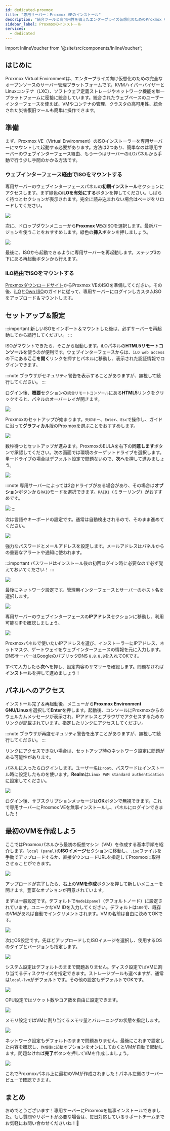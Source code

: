 ```yaml
---
id: dedicated-proxmox
title: "専用サーバー：Proxmox VEのインストール"
description: "統合ツールと高可用性を備えたエンタープライズ仮想化のためのProxmox VEのセットアップと管理方法をチェック → 今すぐ詳しく見る"
sidebar_label: Proxmoxのインストール
services:
  - dedicated
---
```


import InlineVoucher from '@site/src/components/InlineVoucher';

## はじめに

Proxmox Virtual Environmentは、エンタープライズ向け仮想化のための完全なオープンソースのサーバー管理プラットフォームです。KVMハイパーバイザーとLinuxコンテナ（LXC）、ソフトウェア定義ストレージやネットワーク機能を単一プラットフォームに密接に統合しています。統合されたウェブベースのユーザーインターフェースを使えば、VMやコンテナの管理、クラスタの高可用性、統合された災害復旧ツールも簡単に操作できます。

<InlineVoucher />

## 準備

まず、Proxmox VE（Virtual Environment）のISOインストーラーを専用サーバーにマウントして起動する必要があります。方法は2つあり、簡単なのは専用サーバーのウェブインターフェース経由、もう一つはサーバーのiLOパネルから手動で行う少し手間のかかる方法です。



### ウェブインターフェース経由でISOをマウントする
専用サーバーのウェブインターフェースパネルの**初期インストール**セクションにアクセスします。まず緑色の**iLOを有効にする**ボタンを押してください。しばらく待つとセクションが表示されます。完全に読み込まれない場合はページをリロードしてください。

![](https://github.com/zaphosting/docs/assets/42719082/b457f17a-0bc6-42db-91ec-a553fd456936)

次に、ドロップダウンメニューから**Proxmox VE**のISOを選択します。最新バージョンを使うことをおすすめします。緑色の**挿入**ボタンを押しましょう。

![](https://github.com/zaphosting/docs/assets/42719082/2b0baf71-d683-46ad-a34a-bfda9d71939d)

最後に、ISOから起動できるように専用サーバーを再起動します。ステップ3の下にある再起動ボタンから行えます。



### iLO経由でISOをマウントする
[Proxmoxダウンロードサイト](https://www.proxmox.com/en/downloads/proxmox-virtual-environment/iso)からProxmox VEのISOを準備してください。その後、[iLO](dedicated-ilo.md)と[Own ISO](dedicated-iso.md)のガイドに従って、専用サーバーにログインしカスタムISOをアップロード＆マウントします。



## セットアップ＆設定

:::important
新しいISOをインポート＆マウントした後は、必ずサーバーを再起動してから続行してください。
:::

ISOがマウントできたら、そこから起動します。iLOパネルの**HTML5リモートコンソール**を使うのが便利です。ウェブインターフェースからは、`iLO web access`の下にある**ここを開く**リンクを押すとパネルに移動し、表示された認証情報でログインできます。

:::note
ブラウザがセキュリティ警告を表示することがありますが、無視して続行してください。
:::

ログイン後、**概要**セクションの`統合リモートコンソール`にある**HTML5**リンクをクリックすると、パネルのオーバーレイが開きます。

![](https://github.com/zaphosting/docs/assets/42719082/3b9ce97e-f974-439b-8e57-ced05f248ef9)

Proxmoxのセットアップが始まります。`矢印キー`、`Enter`、`Esc`で操作し、ガイドに沿って**グラフィカル**版のProxmoxを選ぶことをおすすめします。

![](https://github.com/zaphosting/docs/assets/42719082/614218f2-df12-43ad-95fe-39026b900141)

数秒待つとセットアップが進みます。ProxmoxのEULAを右下の**同意します**ボタンで承認してください。次の画面では環境のターゲットドライブを選択します。単一ドライブの場合はデフォルト設定で問題ないので、**次へ**を押して進みましょう。

![](https://github.com/zaphosting/docs/assets/42719082/090c1f2e-20fe-48f3-b4b4-070c197f4825)

:::note
専用サーバーによっては2台ドライブがある場合があり、その場合は**オプション**ボタンから`RAID`モードを選択できます。`RAID1`（ミラーリング）がおすすめです。

![](https://github.com/zaphosting/docs/assets/42719082/44e3b6ba-07f3-4313-8d36-b185a6da8089)
:::

次は言語やキーボードの設定です。通常は自動検出されるので、そのまま進めてください。

![](https://github.com/zaphosting/docs/assets/42719082/931e066c-9868-48d9-a638-f07c932579d2)

強力なパスワードとメールアドレスを設定します。メールアドレスはパネルからの重要なアラートや通知に使われます。

:::important
パスワードはインストール後の初回ログイン時に必要なので必ず覚えておいてください！
:::

![](https://github.com/zaphosting/docs/assets/42719082/617a504c-9520-4b89-93c3-81fba06e5fdc)

最後にネットワーク設定です。管理用インターフェースとサーバーのホスト名を選択します。

![](https://github.com/zaphosting/docs/assets/42719082/d694a5af-20e2-4c1b-9cdb-c1a8ca684cde)

専用サーバーのウェブインターフェースの**IPアドレス**セクションに移動し、利用可能なIPを確認しましょう。

![](https://github.com/zaphosting/docs/assets/42719082/e358f264-8535-4280-a1c5-0a15f4b99ed9)

Proxmoxパネルで使いたいIPアドレスを選び、インストーラーにIPアドレス、ネットマスク、ゲートウェイをウェブインターフェースの情報を元に入力します。DNSサーバーはGoogleのパブリックDNS `8.8.8.8`を入れてOKです。

すべて入力したら**次へ**を押し、設定内容のサマリーを確認します。問題なければ**インストール**を押して進めましょう！

## パネルへのアクセス
インストール完了＆再起動後、メニューから**Proxmox Environment GNU/Linux**を選択して**Enter**を押します。起動後、コンソールにProxmoxからのウェルカムメッセージが表示され、IPアドレスとブラウザでアクセスするためのリンクが記載されています。指定したリンクにアクセスしてください。

:::note
ブラウザが再度セキュリティ警告を出すことがありますが、無視して続行してください。
:::

リンクにアクセスできない場合は、セットアップ時のネットワーク設定に問題がある可能性があります。

パネルに入ったらログインします。ユーザー名は`root`、パスワードはインストール時に設定したものを使います。**Realm**は`Linux PAM standard authentication`に設定してください。

![](https://github.com/zaphosting/docs/assets/42719082/4072c2ac-6f5c-4350-a5df-0635b1f433c0)

ログイン後、サブスクリプションメッセージは**OK**ボタンで無視できます。これで専用サーバーにProxmox VEを無事インストールし、パネルにログインできました！



## 最初のVMを作成しよう
ここではProxmoxパネルから最初の仮想マシン（VM）を作成する基本手順を紹介します。`local (panel)`の**ISOイメージ**セクションに移動し、`.iso`ファイルを手動でアップロードするか、直接ダウンロードURLを指定してProxmoxに取得させることができます。

![](https://github.com/zaphosting/docs/assets/42719082/8182bd73-690f-434f-8394-5fdca6889a74)

アップロードが完了したら、右上の**VMを作成**ボタンを押して新しいメニューを開きます。豊富なオプションが用意されています。

まずは一般設定です。デフォルトで`Node`は`panel`（デフォルトノード）に設定されています。ユニークなVM IDを入力してください。デフォルトは`100`で、既存のVMがあれば自動でインクリメントされます。VMの名前は自由に決めてOKです。

![](https://github.com/zaphosting/docs/assets/42719082/bcd2eb41-a8fc-4a44-9abb-072f9e408d10)

次にOS設定です。先ほどアップロードしたISOイメージを選択し、使用するOSのタイプとバージョンも指定します。

![](https://github.com/zaphosting/docs/assets/42719082/05d51c46-5a69-4cd7-b2e6-c3472437caf9)

システム設定はデフォルトのままで問題ありません。ディスク設定ではVMに割り当てるディスクサイズを指定できます。ストレージプールも選べますが、通常は`local-lvm`がデフォルトです。その他の設定もデフォルトでOKです。

![](https://github.com/zaphosting/docs/assets/42719082/26f11d42-8884-4bb5-b0fe-d7b4df7885a5)

CPU設定ではソケット数やコア数を自由に設定できます。

![](https://github.com/zaphosting/docs/assets/42719082/91103b8d-dadc-4305-a3fe-bf4c8f96fc27)

メモリ設定ではVMに割り当てるメモリ量とバルーニングの状態を指定します。

![](https://github.com/zaphosting/docs/assets/42719082/ac0048cb-0bd4-4791-9a9f-857e5037955d)

ネットワーク設定もデフォルトのままで問題ありません。最後にこれまで設定した内容を確認し、`作成後に起動`オプションをオンにしておくとVMが自動で起動します。問題なければ**完了**ボタンを押してVMを作成しましょう。

![](https://github.com/zaphosting/docs/assets/42719082/d14a8b3d-e9bb-4feb-8049-428e84c1e917)

これでProxmoxパネル上に最初のVMが作成されました！パネル左側のサーバービューで確認できます。





## まとめ

おめでとうございます！専用サーバーにProxmoxを無事インストールできました。もし質問やサポートが必要な場合は、毎日対応しているサポートチームまでお気軽にお問い合わせくださいね！🙂

<InlineVoucher />